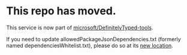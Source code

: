 # This repo has moved.

This service is now part of [microsoft/DefinitelyTyped-tools](https://github.com/microsoft/DefinitelyTyped-tools/tree/master/packages/publisher).

If you need to update allowedPackageJsonDependencies.txt (formerly named dependenciesWhitelist.txt), please do so at its [new location](https://github.com/microsoft/DefinitelyTyped-tools/blob/master/packages/definitions-parser/allowedPackageJsonDependencies.txt).
